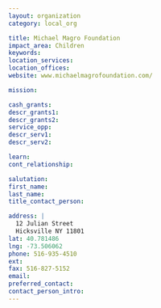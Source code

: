 ```yaml
---
layout: organization
category: local_org

title: Michael Magro Foundation
impact_area: Children
keywords: 
location_services: 
location_offices: 
website: www.michaelmagrofoundation.com/

mission: 

cash_grants: 
descr_grants1: 
descr_grants2: 
service_opp: 
descr_serv1: 
descr_serv2: 

learn: 
cont_relationship: 

salutation: 
first_name: 
last_name: 
title_contact_person: 

address: |
  12 Julian Street  
  Hicksville NY 11801
lat: 40.781486
lng: -73.506062
phone: 516-935-4510
ext: 
fax: 516-827-5152
email: 
preferred_contact: 
contact_person_intro: 
---
```

